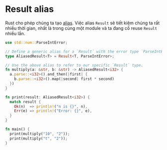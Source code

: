 # Result alias

Rust cho phép chúng ta tạo [alias](https://doc.rust-lang.org/rust-by-example/types/alias.html).
Việc alias `Result` sẽ tiết kiệm chúng ta rất nhiều thời gian, 
nhất là trong cùng một module và ta đang cố reuse `Result` nhiều lần.

```rust
use std::num::ParseIntError;

// Define a generic alias for a `Result` with the error type `ParseIntError`.
type AliasedResult<T> = Result<T, ParseIntError>;

// Use the above alias to refer to our specific `Result` type.
fn multiply(a: &str, b: &str) -> AliasedResult<i32> {
  a.parse::<i32>().and_then(|first| {
    b.parse::<i32>().map(|second| first * second)
  })
}

fn print(result: AliasedResult<i32>) {
  match result {
    Ok(n)  => println!("n is {}", n),
    Err(e) => println!("Error: {}", e),
  }
}

fn main() {
  print(multiply("10", "2"));
  print(multiply("t", "2"));
}
```
